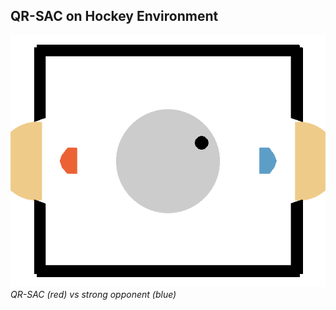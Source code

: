 ## QR-SAC on Hockey Environment

![QR-SAC vs strong opponent](../../assets/qr_sac_runx_vs_strong_opp.gif)
*QR-SAC (red) vs strong opponent (blue)*